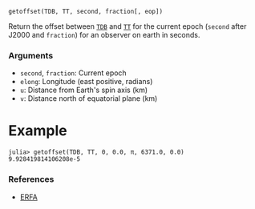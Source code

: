 ```
getoffset(TDB, TT, second, fraction[, eop])
```

Return the offset between [`TDB`](@ref) and [`TT`](@ref) for the current epoch (`second` after J2000 and `fraction`) for an observer on earth in seconds.

### Arguments

  * `second`, `fraction`: Current epoch
  * `elong`: Longitude (east positive, radians)
  * `u`: Distance from Earth's spin axis (km)
  * `v`: Distance north of equatorial plane (km)

# Example

```jldoctest; setup = :(using AstroTime)
julia> getoffset(TDB, TT, 0, 0.0, π, 6371.0, 0.0)
9.928419814106208e-5
```

### References

  * [ERFA](https://github.com/liberfa/erfa/blob/master/src/dtdb.c)
